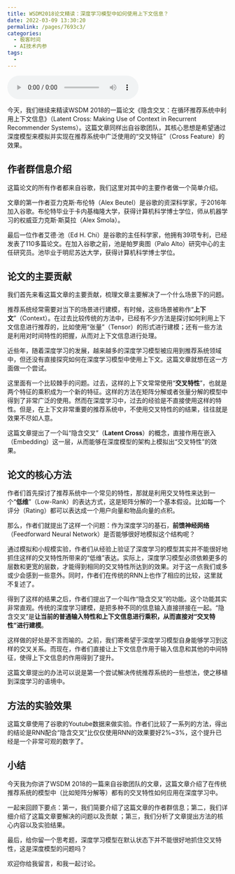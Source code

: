 ```yaml
---
title: WSDM2018论文精读：深度学习模型中如何使用上下文信息？
date: 2022-03-09 13:30:20
permalink: /pages/7693c3/
categories:
  - 极客时间
  - AI技术内参
tags:
  - 
---
```

<audio title="015.WSDM2018论文精读：深度学习模型中如何使用上下文信息？" src="https://static001.geekbang.org/resource/audio/25/36/2517763117a3f7087e1377899de76d36.mp3" controls="controls"></audio> 
<p>今天，我们继续来精读WSDM 2018的一篇论文《隐含交叉：在循环推荐系统中利用上下文信息》（Latent Cross: Making Use of Context in Recurrent Recommender Systems）。这篇文章同样出自谷歌团队，其核心思想是希望通过深度模型来模拟并实现在推荐系统中广泛使用的“交叉特征”（Cross Feature）的效果。</p>
<h2>作者群信息介绍</h2>
<p>这篇论文的所有作者都来自谷歌，我们这里对其中的主要作者做一个简单介绍。</p>
<p>文章的第一作者亚力克斯·布伦特（Alex Beutel）是谷歌的资深科学家，于2016年加入谷歌。布伦特毕业于卡内基梅隆大学，获得计算机科学博士学位，师从机器学习的权威亚力克斯·斯莫拉（Alex Smola）。</p>
<p>最后一位作者艾德·池（Ed H. Chi）是谷歌的主任科学家，他拥有39项专利，已经发表了110多篇论文。在加入谷歌之前，池是帕罗奥图（Palo Alto）研究中心的主任研究员。池毕业于明尼苏达大学，获得计算机科学博士学位。</p>
<h2>论文的主要贡献</h2>
<p>我们首先来看这篇文章的主要贡献，梳理文章主要解决了一个什么场景下的问题。</p>
<p>推荐系统经常需要对当下的场景进行建模，有时候，这些场景被称作“<strong>上下文</strong>”（Context）。在过去比较传统的方法中，已经有不少方法是探讨如何利用上下文信息进行推荐的，比如使用“张量”（Tensor）的形式进行建模；还有一些方法是利用对时间特性的把握，从而对上下文信息进行处理。</p>
<p>近些年，随着深度学习的发展，越来越多的深度学习模型被应用到推荐系统领域中，但还没有直接探究如何在深度学习模型中使用上下文。这篇文章就想在这一方面做一个尝试。</p>
<p>这里面有一个比较棘手的问题。过去，这样的上下文常常使用“<strong>交叉特性</strong>”，也就是两个特征的乘积成为一个新的特征。这样的方法在矩阵分解或者张量分解的模型中得到了非常广泛的使用。然而在深度学习中，过去的经验是不直接使用这样的特性。但是，在上下文非常重要的推荐系统中，不使用交叉特性的的结果，往往就是效果不尽如人意。</p>
<p>这篇文章提出了一个叫“隐含交叉”（<strong><span class="orange">Latent Cross</span></strong>）的概念，直接作用在嵌入（Embedding）这一层，从而能够在深度模型的架构上模拟出“交叉特性”的效果。</p>
<!-- [[[read_end]]] -->
<h2>论文的核心方法</h2>
<p>作者们首先探讨了推荐系统中一个常见的特性，那就是利用交叉特性来达到一个“<strong>低维</strong>”（Low-Rank）的表达方式，这是矩阵分解的一个基本假设。比如每一个评分（Rating）都可以表达成一个用户向量和物品向量的点积。</p>
<p>那么，作者们就提出了这样一个问题：作为深度学习的基石，<strong>前馈神经网络</strong>（Feedforward Neural Network）是否能够很好地模拟这个结构呢？</p>
<p>通过模拟和小规模实验，作者们从经验上验证了深度学习的模型其实并不能很好地抓住这样的交叉特性所带来的“低维”表达。实际上，深度学习模型必须依赖更多的层数和更宽的层数，才能得到相同的交叉特性所达到的效果。对于这一点我们或多或少会感到一些意外。同时，作者们在传统的RNN上也作了相应的比较，这里就不复述了。</p>
<p>得到了这样的结果之后，作者们提出了一个叫作“隐含交叉”的功能。这个功能其实非常直观。传统的深度学习建模，是把多种不同的信息输入直接拼接在一起。“隐含交叉”是<strong>让当前的普通输入特性和上下文信息进行乘积，从而直接对“交叉特性”进行建模</strong>。</p>
<p>这样做的好处是不言而喻的。之前，我们寄希望于深度学习模型自身能够学习到这样的交叉关系。而现在，作者们直接让上下文信息作用于输入信息和其他的中间特征，使得上下文信息的作用得到了提升。</p>
<p>这篇文章提出的办法可以说是第一个尝试解决传统推荐系统的一些想法，使之移植到深度学习的语境中。</p>
<h2>方法的实验效果</h2>
<p>这篇文章使用了谷歌的Youtube数据来做实验。作者们比较了一系列的方法，得出的结论是RNN配合“隐含交叉”比仅仅使用RNN的效果要好2%~3%，这个提升已经是一个非常可观的数字了。</p>
<h2>小结</h2>
<p>今天我为你讲了WSDM 2018的一篇来自谷歌团队的文章，这篇文章介绍了在传统推荐系统的模型中（比如矩阵分解等）都有的交叉特性如何应用在深度学习中。</p>
<p>一起来回顾下要点：第一，我们简要介绍了这篇文章的作者群信息；第二，我们详细介绍了这篇文章要解决的问题以及贡献 ；第三，我们分析了文章提出方法的核心内容以及实验结果。</p>
<p>最后，给你留一个思考题，深度学习模型在默认状态下并不能很好地抓住交叉特性，这是深度模型的问题吗？</p>
<p>欢迎你给我留言，和我一起讨论。</p>
<p></p>

